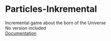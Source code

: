 # Particles-Inkremental
Incremental game about the born of the Universe
<br>
No version included
<br>
<a href="https://docs.google.com/spreadsheets/d/1boChwxRN8kr0gmgkNqcCczIPe7aK3F1StP_-WgiS_9Y/edit#gid=0" target="_blank">Documentation</a>

